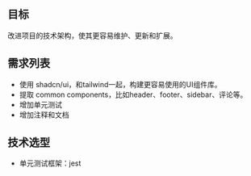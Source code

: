 ## 目标
改进项目的技术架构，使其更容易维护、更新和扩展。

## 需求列表
* 使用 shadcn/ui，和tailwind一起，构建更容易使用的UI组件库。
* 提取 common components，比如header、footer、sidebar、评论等。
* 增加单元测试
* 增加注释和文档

## 技术选型
* 单元测试框架：jest